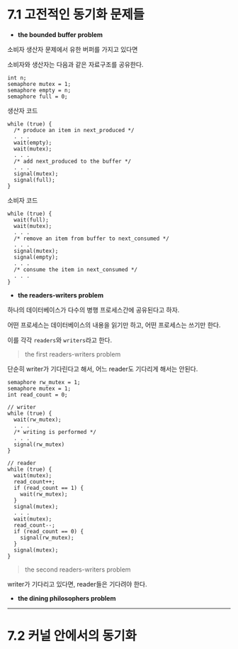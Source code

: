 # 7.1 고전적인 동기화 문제들

* **the bounded buffer problem**

소비자 생산자 문제에서 유한 버퍼를 가지고 있다면

소비자와 생산자는 다음과 같은 자료구조를 공유한다.

```
int n;
semaphore mutex = 1;
semaphore empty = n;
semaphore full = 0;
```

생산자 코드

```
while (true) {
  /* produce an item in next_produced */
  . . .
  wait(empty);
  wait(mutex);
  . . .
  /* add next_produced to the buffer */
  . . .
  signal(mutex);
  signal(full);
}
```

소비자 코드

```
while (true) {
  wait(full);
  wait(mutex);
  . . .
  /* remove an item from buffer to next_consumed */
  . . .
  signal(mutex);
  signal(empty);
  . . .
  /* consume the item in next_consumed */
  . . .
}
```

* **the readers-writers problem**

하나의 데이터베이스가 다수의 병행 프로세스간에 공유된다고 하자.

어떤 프로세스는 데이터베이스의 내용을 읽기만 하고, 어떤 프로세스는 쓰기만 한다.

이를 각각 `readers`와 `writers`라고 한다.

> the first readers-writers problem

단순히 writer가 기다린다고 해서, 어느 reader도 기다리게 해서는 안된다.

```
semaphore rw_mutex = 1;
semaphore mutex = 1;
int read_count = 0;

// writer
while (true) {
  wait(rw_mutex);
  . . .
  /* writing is performed */
  . . .
  signal(rw_mutex)
}

// reader
while (true) {
  wait(mutex);
  read_count++;
  if (read_count == 1) {
    wait(rw_mutex);
  }
  signal(mutex);
  . . .
  wait(mutex);
  read_count--;
  if (read_count == 0) {
    signal(rw_mutex);
  }
  signal(mutex);
}
```

> the second readers-writers problem

writer가 기다리고 있다면, reader들은 기다려야 한다.

* **the dining philosophers problem**

* * *

# 7.2 커널 안에서의 동기화

